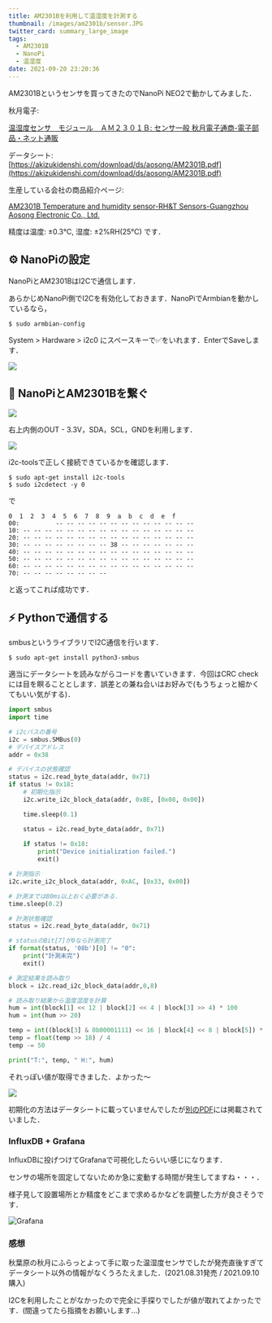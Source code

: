 ```yaml
---
title: AM2301Bを利用して温湿度を計測する
thumbnail: /images/am2301b/sensor.JPG
twitter_card: summary_large_image
tags:
  - AM2301B
  - NanoPi
  - 温湿度
date: 2021-09-20 23:20:36
---
```


AM2301Bというセンサを買ってきたのでNanoPi NEO2で動かしてみました．

<!-- more -->

秋月電子: 

[温湿度センサ　モジュール　ＡＭ２３０１Ｂ: センサ一般 秋月電子通商-電子部品・ネット通販](https://akizukidenshi.com/catalog/g/gM-16730/)

データシート: [https://akizukidenshi.com/download/ds/aosong/AM2301B.pdf](https://akizukidenshi.com/download/ds/aosong/AM2301B.pdf)

生産している会社の商品紹介ページ: 

[AM2301B Temperature and humidity sensor-RH&T Sensors-Guangzhou Aosong Electronic Co., Ltd.]()

精度は温度: ±0.3℃, 湿度: ±2%RH(25℃) です．



## ⚙ NanoPiの設定

NanoPiとAM2301BはI2Cで通信します．

あらかじめNanoPi側でI2Cを有効化しておきます．NanoPiでArmbianを動かしているなら，

```
$ sudo armbian-config
```

System > Hardware > i2c0 にスペースキーで✅をいれます．EnterでSaveします．

![](/images/am2301b/i2c-setting.png)

## 🔌 NanoPiとAM2301Bを繋ぐ

![](/images/am2301b/nanopi-pins.png)

右上内側のOUT - 3.3V，SDA，SCL，GNDを利用します．

![](/images/am2301b/connect.JPG)



i2c-toolsで正しく接続できているかを確認します．

```
$ sudo apt-get install i2c-tools
$ sudo i2cdetect -y 0
```

で

```
0  1  2  3  4  5  6  7  8  9  a  b  c  d  e  f
00:          -- -- -- -- -- -- -- -- -- -- -- -- -- 
10: -- -- -- -- -- -- -- -- -- -- -- -- -- -- -- -- 
20: -- -- -- -- -- -- -- -- -- -- -- -- -- -- -- -- 
30: -- -- -- -- -- -- -- -- 38 -- -- -- -- -- -- -- 
40: -- -- -- -- -- -- -- -- -- -- -- -- -- -- -- -- 
50: -- -- -- -- -- -- -- -- -- -- -- -- -- -- -- -- 
60: -- -- -- -- -- -- -- -- -- -- -- -- -- -- -- -- 
70: -- -- -- -- -- -- -- --
```

と返ってこれば成功です．

## ⚡️ Pythonで通信する

smbusというライブラリでI2C通信を行います．

```
$ sudo apt-get install python3-smbus
```

適当にデータシートを読みながらコードを書いていきます．今回はCRC checkには目を瞑ることとします．誤差との兼ね合いはお好みで(もうちょっと細かくてもいい気がする)．

```python
import smbus
import time

# i2cバスの番号
i2c = smbus.SMBus(0)
# デバイスアドレス
addr = 0x38

# デバイスの状態確認
status = i2c.read_byte_data(addr, 0x71)
if status != 0x18:
    # 初期化指示
    i2c.write_i2c_block_data(addr, 0xBE, [0x08, 0x00])

    time.sleep(0.1)

    status = i2c.read_byte_data(addr, 0x71)
    
    if status != 0x18:
        print("Device initialization failed.")
        exit()

# 計測指示
i2c.write_i2c_block_data(addr, 0xAC, [0x33, 0x00])

# 計測までは80ms以上おく必要がある．
time.sleep(0.2)

# 計測状態確認
status = i2c.read_byte_data(addr, 0x71)

# statusのBit[7]が0なら計測完了
if format(status, '08b')[0] != "0":
    print("計測未完")
    exit()

# 測定結果を読み取り
block = i2c.read_i2c_block_data(addr,0,8)

# 読み取り結果から温度湿度を計算
hum = int(block[1] << 12 | block[2] << 4 | block[3] >> 4) * 100
hum = int(hum >> 20)

temp = int((block[3] & 0b00001111) << 16 | block[4] << 8 | block[5]) * 200
temp = float(temp >> 18) / 4
temp -= 50

print("T:", temp, " H:", hum)

```

それっぽい値が取得できました．よかった〜

![](/images/am2301b-get-value/success.png)

初期化の方法はデータシートに載っていませんでしたが[別のPDF](https://www.aosong.com/userfiles/files/media/AM2301B%E8%8B%B1%E6%96%87%E7%89%88_%E5%8E%BB%E6%BB%A4%E6%B3%A2%20%E4%B8%8A%E6%8B%89.pdf)には掲載されていました．



### InfluxDB + Grafana

InfluxDBに投げつけてGrafanaで可視化したらいい感じになります．

センサの場所を固定してないためか急に変動する時間が発生してますね・・・．

様子見して設置場所とか精度をどこまで求めるかなどを調整した方が良さそうです．

![Grafana](/images/am2301b/grafana.png)



### 感想

秋葉原の秋月にふらっとよって手に取った温湿度センサでしたが発売直後すぎてデータシート以外の情報がなくうろたえました．(2021.08.31発売 / 2021.09.10購入)

I2Cを利用したことがなかったので完全に手探りでしたが値が取れてよかったです．(間違ってたら指摘をお願いします...)


